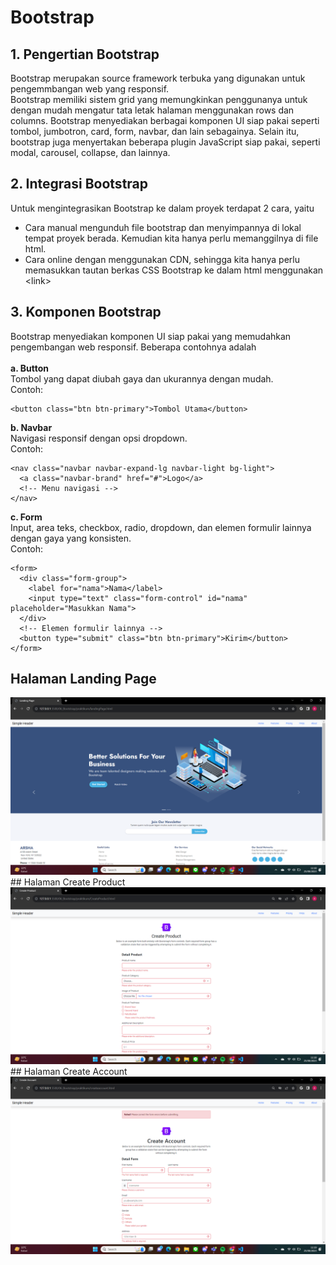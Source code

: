 # Bootstrap

## 1. Pengertian Bootstrap
Bootstrap merupakan source framework terbuka yang digunakan untuk pengemmbangan web yang responsif. <br>Bootstrap memiliki sistem grid yang memungkinkan penggunanya untuk dengan mudah mengatur tata letak halaman menggunakan rows dan columns. Bootstrap menyediakan berbagai komponen UI siap pakai seperti tombol, jumbotron, card, form, navbar, dan lain sebagainya. Selain itu, bootstrap juga menyertakan beberapa plugin JavaScript siap pakai, seperti modal, carousel, collapse, dan lainnya.

## 2. Integrasi Bootstrap
Untuk mengintegrasikan Bootstrap ke dalam proyek terdapat 2 cara, yaitu
- Cara manual mengunduh file bootstrap dan menyimpannya di lokal tempat proyek berada. Kemudian kita hanya perlu memanggilnya di file html.
- Cara online dengan menggunakan CDN, sehingga kita hanya perlu memasukkan tautan berkas CSS Bootstrap ke dalam html menggunakan \<link\>

## 3. Komponen Bootstrap
Bootstrap menyediakan komponen UI siap pakai yang memudahkan pengembangan web responsif. Beberapa contohnya adalah<br><br>
**a. Button**<br>
Tombol yang dapat diubah gaya dan ukurannya dengan mudah.<br>
Contoh:
```
<button class="btn btn-primary">Tombol Utama</button>
```

**b. Navbar**<br>
Navigasi responsif dengan opsi dropdown.<br>
Contoh:
```
<nav class="navbar navbar-expand-lg navbar-light bg-light">
  <a class="navbar-brand" href="#">Logo</a>
  <!-- Menu navigasi -->
</nav>
```

**c. Form**<br>
Input, area teks, checkbox, radio, dropdown, dan elemen formulir lainnya dengan gaya yang konsisten.<br>
Contoh:
```
<form>
  <div class="form-group">
    <label for="nama">Nama</label>
    <input type="text" class="form-control" id="nama" placeholder="Masukkan Nama">
  </div>
  <!-- Elemen formulir lainnya -->
  <button type="submit" class="btn btn-primary">Kirim</button>
</form>
```

## Halaman Landing Page
<img src='./screenshot/Landing Page.png'>
## Halaman Create Product
<img src='./screenshot/Create Product.png'>
## Halaman Create Account
<img src='./screenshot/Create Account.png'>